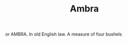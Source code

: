 ---
title: Ambra
letter: A
permalink: "/definitions/ambra.html"
body: or AMBRA. In old English law. A measure of four bushels
published_at: '2018-07-07'
layout: post
---